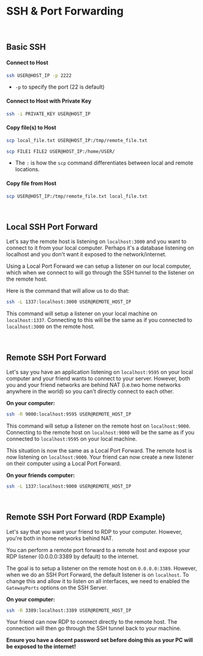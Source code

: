 # SSH & Port Forwarding

<br>

## Basic SSH

#### Connect to Host
```bash
ssh USER@HOST_IP -p 2222
```
 - `-p` to specify the port (22 is default) 

#### Connect to Host with Private Key
```bash
ssh -i PRIVATE_KEY USER@HOST_IP
```

#### Copy file(s) to Host
```bash
scp local_file.txt USER@HOST_IP:/tmp/remote_file.txt
```
```bash
scp FILE1 FILE2 USER@HOST_IP:/home/USER/
```

- The `:` is how the `scp` command differentiates between local and remote locations.

#### Copy file from Host
```bash
scp USER@HOST_IP:/tmp/remote_file.txt local_file.txt 
```

<br>

## Local SSH Port Forward

Let's say the remote host is listening on `localhost:3000` and you want to connect to it from your local computer. Perhaps it's a database listening on localhost and you don't want it exposed to the network/internet.

Using a Local Port Forward we can setup a listener on our local computer, which when we connect to will go through the SSH tunnel to the listener on the remote host.

Here is the command that will allow us to do that:

```bash
ssh -L 1337:localhost:3000 USER@REMOTE_HOST_IP
```

This command will setup a listener on your local machine on `localhost:1337`. Connecting to this will be the same as if you connected to `localhost:3000` on the remote host.

<br>

## Remote SSH Port Forward

Let's say you have an application listening on `localhost:9595` on your local computer and your friend wants to connect to your server. However, both you and your friend networks are behind NAT (i.e.two home networks anywhere in the world) so you can't directly connect to each other.

**On your computer:**

```bash
ssh -R 9000:localhost:9595 USER@REMOTE_HOST_IP
```

This command will setup a listener on the remote host on `localhost:9000`. Connecting to the remote host on `localhost:9000` will be the same as if you connected to `localhost:9595` on your local machine.

This situation is now the same as a Local Port Forward. The remote host is now listening on `localhost:9000`. Your friend can now create a new listener on their computer using a Local Port Forward.

**On your friends computer:**

```bash
ssh -L 1337:localhost:9000 USER@REMOTE_HOST_IP
```

<br>

## Remote SSH Port Forward (RDP Example)

Let's say that you want your friend to RDP to your computer. However, you're both in home networks behind NAT.

You can perform a remote port forward to a remote host and expose your RDP listener (0.0.0.0:3389 by default) to the internet. 

The goal is to setup a listener on the remote host on `0.0.0.0:3389`. However, when we do an SSH Port Forward, the default listener is on `localhost`. To change this and allow it to listen on all interfaces, we need to enabled the `GatewayPorts` options on the SSH Server.


**On your computer:**

```bash
ssh -R 3389:localhost:3389 USER@REMOTE_HOST_IP
```

Your friend can now RDP to connect directly to the remote host. The connection will then go through the SSH tunnel back to your machine.

**Ensure you have a decent password set before doing this as your PC will be exposed to the internet!**